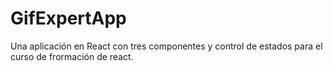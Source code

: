 # GifExpertApp

Una aplicación  en React con tres componentes y control de estados para el curso de frormación de react.
